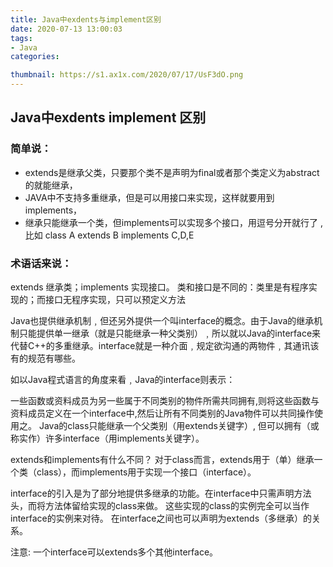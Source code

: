 ```yaml
---
title: Java中exdents与implement区别
date: 2020-07-13 13:00:03
tags:
- Java
categories:

thumbnail: https://s1.ax1x.com/2020/07/17/UsF3dO.png
---
```

## Java中exdents implement  区别
### 简单说：
- extends是继承父类，只要那个类不是声明为final或者那个类定义为abstract的就能继承，
- JAVA中不支持多重继承，但是可以用接口来实现，这样就要用到implements，
- 继承只能继承一个类，但implements可以实现多个接口，用逗号分开就行了 ,比如  class A extends B implements C,D,E

### 术语话来说：
extends 继承类；implements 实现接口。
类和接口是不同的：类里是有程序实现的；而接口无程序实现，只可以预定义方法

Java也提供继承机制﹐但还另外提供一个叫interface的概念。由于Java的继承机制只能提供单一继承（就是只能继承一种父类别）﹐所以就以Java的interface来代替C++的多重继承。interface就是一种介面﹐规定欲沟通的两物件﹐其通讯该有的规范有哪些。

如以Java程式语言的角度来看﹐Java的interface则表示：

一些函数或资料成员为另一些属于不同类别的物件所需共同拥有,则将这些函数与资料成员定义在一个interface中,然后让所有不同类别的Java物件可以共同操作使用之。
Java的class只能继承一个父类别（用extends关键字）, 但可以拥有（或称实作）许多interface（用implements关键字）。

extends和implements有什么不同？
对于class而言，extends用于（单）继承一个类（class），而implements用于实现一个接口（interface）。  

interface的引入是为了部分地提供多继承的功能。在interface中只需声明方法头，而将方法体留给实现的class来做。 这些实现的class的实例完全可以当作interface的实例来对待。 在interface之间也可以声明为extends（多继承）的关系。

注意: 一个interface可以extends多个其他interface。
